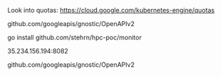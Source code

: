 
Look into quotas: https://cloud.google.com/kubernetes-engine/quotas


github.com/googleapis/gnostic/OpenAPIv2



go install github.com/stehrn/hpc-poc/monitor


35.234.156.194:8082

github.com/googleapis/gnostic/OpenAPIv2


